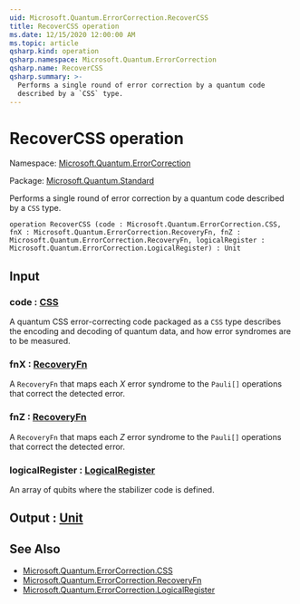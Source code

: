 ```yaml
---
uid: Microsoft.Quantum.ErrorCorrection.RecoverCSS
title: RecoverCSS operation
ms.date: 12/15/2020 12:00:00 AM
ms.topic: article
qsharp.kind: operation
qsharp.namespace: Microsoft.Quantum.ErrorCorrection
qsharp.name: RecoverCSS
qsharp.summary: >-
  Performs a single round of error correction by a quantum code
  described by a `CSS` type.
---
```


# RecoverCSS operation

Namespace: [Microsoft.Quantum.ErrorCorrection](xref:Microsoft.Quantum.ErrorCorrection)

Package: [Microsoft.Quantum.Standard](https://nuget.org/packages/Microsoft.Quantum.Standard)


Performs a single round of error correction by a quantum codedescribed by a `CSS` type.

```qsharp
operation RecoverCSS (code : Microsoft.Quantum.ErrorCorrection.CSS, fnX : Microsoft.Quantum.ErrorCorrection.RecoveryFn, fnZ : Microsoft.Quantum.ErrorCorrection.RecoveryFn, logicalRegister : Microsoft.Quantum.ErrorCorrection.LogicalRegister) : Unit
```


## Input

### code : [CSS](xref:Microsoft.Quantum.ErrorCorrection.CSS)

A quantum CSS error-correcting code packaged as a `CSS` type describesthe encoding and decoding of quantum data, and how error syndromesare to be measured.


### fnX : [RecoveryFn](xref:Microsoft.Quantum.ErrorCorrection.RecoveryFn)

A `RecoveryFn` that maps each $X$ error syndrome to the `Pauli[]` operationsthat correct the detected error.


### fnZ : [RecoveryFn](xref:Microsoft.Quantum.ErrorCorrection.RecoveryFn)

A `RecoveryFn` that maps each $Z$ error syndrome to the `Pauli[]` operationsthat correct the detected error.


### logicalRegister : [LogicalRegister](xref:Microsoft.Quantum.ErrorCorrection.LogicalRegister)

An array of qubits where the stabilizer code is defined.



## Output : [Unit](xref:microsoft.quantum.lang-ref.unit)



## See Also

- [Microsoft.Quantum.ErrorCorrection.CSS](xref:Microsoft.Quantum.ErrorCorrection.CSS)
- [Microsoft.Quantum.ErrorCorrection.RecoveryFn](xref:Microsoft.Quantum.ErrorCorrection.RecoveryFn)
- [Microsoft.Quantum.ErrorCorrection.LogicalRegister](xref:Microsoft.Quantum.ErrorCorrection.LogicalRegister)